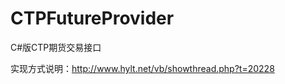 CTPFutureProvider
=================

C#版CTP期货交易接口

实现方式说明：http://www.hylt.net/vb/showthread.php?t=20228
